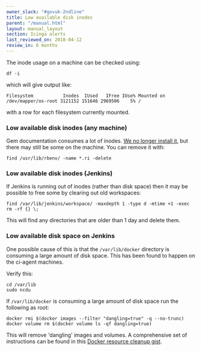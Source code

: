 ```yaml
---
owner_slack: "#govuk-2ndline"
title: Low available disk inodes
parent: "/manual.html"
layout: manual_layout
section: Icinga alerts
last_reviewed_on: 2018-04-12
review_in: 6 months
---
```


The inode usage on a machine can be checked using:

    df -i

which will give output like:

    Filesystem           Inodes  IUsed   IFree IUse% Mounted on
    /dev/mapper/os-root 3121152 151646 2969506    5% /

with a row for each filesystem currently mounted.

### Low available disk inodes (any machine)

Gem documentation consumes a lot of inodes.
[We no longer install it](https://github.com/alphagov/govuk-puppet/pull/7036),
but there may still be some on the machine. You can remove it with:

    find /usr/lib/rbenv/ -name *.ri -delete

### Low available disk inodes (Jenkins)

If Jenkins is running out of inodes (rather than disk space) then it may
be possible to free some by clearing out old workspaces:

    find /var/lib/jenkins/workspace/ -maxdepth 1 -type d -mtime +1 -exec rm -rf {} \;

This will find any directories that are older than 1 day and delete
them.

### Low available disk space on Jenkins

One possible cause of this is that the `/var/lib/docker` directory is
consuming a large amount of disk space. This has been found to happen on
the ci-agent machines.

Verify this:

    cd /var/lib
    sudo ncdu

If `/var/lib/docker` is consuming a large amount of disk space run the
following as root:

    docker rmi $(docker images --filter "dangling=true" -q --no-trunc)
    docker volume rm $(docker volume ls -qf dangling=true)

This will remove 'dangling' images and volumes. A comprehensive set of
instructions can be found in this [Docker resource cleanup
gist](https://gist.github.com/bastman/5b57ddb3c11942094f8d0a97d461b430).
